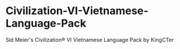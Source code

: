 # Civilization-VI-Vietnamese-Language-Pack
Sid Meier's Civilization® VI Vietnamese Language Pack by KingCTer

